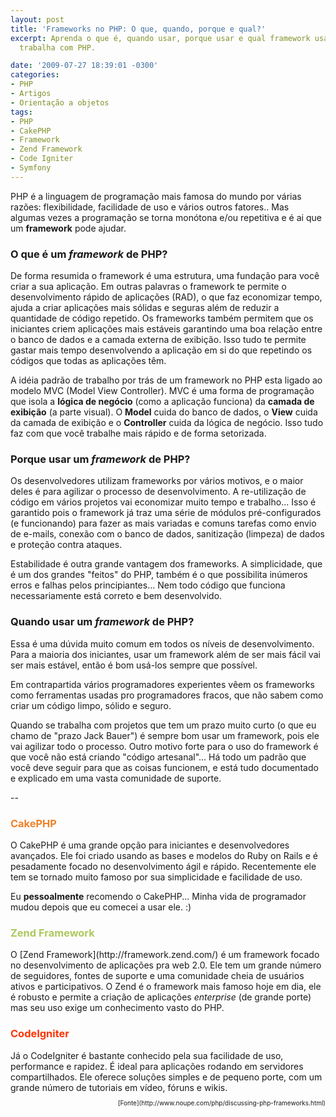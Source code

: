 ```yaml
---
layout: post
title: 'Frameworks no PHP: O que, quando, porque e qual?'
excerpt: Aprenda o que é, quando usar, porque usar e qual framework usar quando se
  trabalha com PHP.

date: '2009-07-27 18:39:01 -0300'
categories:
- PHP
- Artigos
- Orientação a objetos
tags:
- PHP
- CakePHP
- Framework
- Zend Framework
- Code Igniter
- Symfony
---
```

PHP é a linguagem de programação mais famosa do mundo por várias razões: flexibilidade, facilidade de uso e vários outros fatores.. Mas algumas vezes a programação se torna monótona e/ou repetitiva e é ai que um <strong>framework</strong> pode ajudar.

### O que é um <em>framework</em> de PHP?
De forma resumida o framework é uma estrutura, uma fundação para você criar a sua aplicação. Em outras palavras o framework te permite o desenvolvimento rápido de aplicações (RAD), o que faz economizar tempo, ajuda a criar aplicações mais sólidas e seguras além de reduzir a quantidade de código repetido. Os frameworks também permitem que os iniciantes criem aplicações mais estáveis garantindo uma boa relação entre o banco de dados e a camada externa de exibição. Isso tudo te permite gastar mais tempo desenvolvendo a aplicação em si do que repetindo os códigos que todas as aplicações têm.

A idéia padrão de trabalho por trás de um framework no PHP esta ligado ao modelo MVC (Model View Controller). MVC é uma forma de programação que isola a <strong>lógica de negócio</strong> (como a aplicação funciona) da <strong>camada de exibição</strong> (a parte visual). O <strong>Model</strong> cuida do banco de dados, o <strong>View</strong> cuida da camada de exibição e o <strong>Controller</strong> cuida da lógica de negócio. Isso tudo faz com que você trabalhe mais rápido e de forma setorizada.

### Porque usar um <em>framework</em> de PHP?
Os desenvolvedores utilizam frameworks por vários motivos, e o maior deles é para agilizar o processo de desenvolvimento. A re-utilização de código em vários projetos vai economizar muito tempo e trabalho... Isso é  garantido pois o framework já traz uma série de módulos pré-configurados (e funcionando) para fazer as mais variadas e comuns tarefas como envio de e-mails, conexão com o banco de dados, sanitização (limpeza) de dados e proteção contra ataques.

Estabilidade é outra grande vantagem dos frameworks. A simplicidade, que é um dos grandes "feitos" do PHP, também é o que possibilita inúmeros erros e falhas pelos principiantes... Nem todo código que funciona necessariamente está correto e bem desenvolvido.

### Quando usar um <em>framework</em> de PHP?
Essa é uma dúvida muito comum em todos os níveis de desenvolvimento. Para a maioria dos iniciantes, usar um framework além de ser mais fácil vai ser mais estável, então é bom usá-los sempre que possível.

Em contrapartida vários programadores experientes vêem os frameworks como ferramentas usadas pro programadores fracos, que não sabem como criar um código limpo, sólido e seguro.

Quando se trabalha com projetos que tem um prazo muito curto (o que eu chamo de "prazo Jack Bauer") é sempre bom usar um framework, pois ele vai agilizar todo o processo. Outro motivo forte para o uso do framework é que você não está criando "código artesanal"... Há todo um padrão que você deve seguir para que as coisas funcionem, e está tudo documentado e explicado em uma vasta comunidade de suporte.

--

<h3 style="color: #F08127">CakePHP</h3>
O <span class="removed_link" title="http://www.cakephp.com.br/">CakePHP</span> é uma grande opção para iniciantes e desenvolvedores avançados. Ele foi criado usando as bases e modelos do Ruby on Rails e é pesadamente focado no desenvolvimento ágil e rápido. Recentemente ele tem se tornado muito famoso por sua simplicidade e facilidade de uso.

Eu <strong>pessoalmente</strong> recomendo o CakePHP... Minha vida de programador mudou depois que eu comecei a usar ele. :)

<h3 style="color: #ACC95E">Zend Framework</h3>
O [Zend Framework](http://framework.zend.com/) é um framework focado no desenvolvimento de aplicações pra web 2.0. Ele tem um grande número de seguidores, fontes de suporte e uma comunidade cheia de usuários ativos e participativos. O Zend é o framework mais famoso hoje em dia, ele é robusto e permite a criação de aplicações <em>enterprise</em> (de grande porte) mas seu uso exige um conhecimento vasto do PHP.

<h3 style="color: #FE3404">CodeIgniter</h3>
Já o <span class="removed_link" title="http://www.codeigniter.com.br/">CodeIgniter</span> é bastante conhecido pela sua facilidade de uso, performance e rapidez. É ideal para aplicações rodando em servidores compartilhados. Ele oferece soluções simples e de pequeno porte, com um grande número de tutoriais em vídeo, fóruns e wikis.

<p style="float: right; font-size: 10px">[Fonte](http://www.noupe.com/php/discussing-php-frameworks.html)


